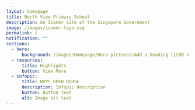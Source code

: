 ```yaml
---
layout: homepage
title: North View Primary School
description: An Isomer site of the Singapore Government
image: /images/isomer-logo.svg
permalink: /
notification: ""
sections:
  - hero:
      background: /images/Homepage/Hero pictures/Add a heading (1200 × 630 px) (1).gif
  - resources:
      title: Highlights
      button: View More
  - infopic:
      title: NVPS OPEN HOUSE
      description: Infopic description
      button: Button Text
      alt: Image alt text
---
```

